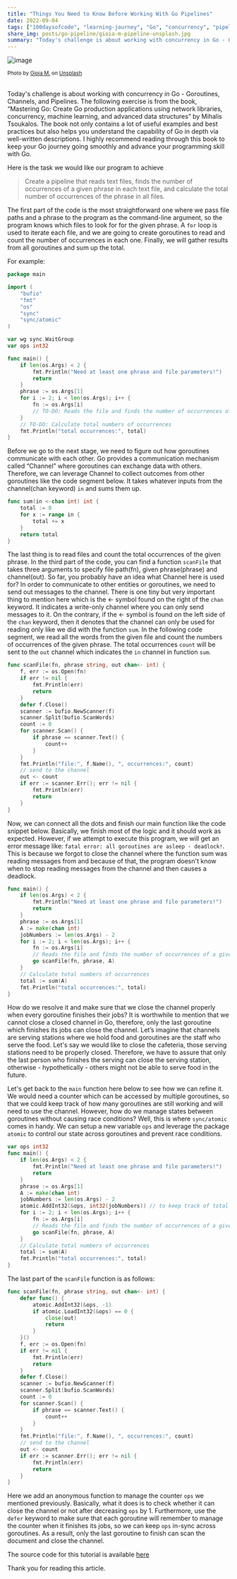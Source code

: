 ```yaml
---
title: "Things You Need to Know Before Working With Go Pipelines"
date: 2022-09-04
tags: ["100daysofcode", "learning-journey", "Go", "concurrency", "pipeline"]
share_img: posts/go-pipeline/gioia-m-pipeline-unsplash.jpg
summary: "Today's challenge is about working with concurrency in Go - Goroutines, Channels, and Pipelines..."
---
```


![image](gioia-m-pipeline-unsplash.jpg)
<div class="cn"><sub>
Photo by <a class="au lc" target="_blank" href="https://unsplash.com/@cosmorider?utm_source=unsplash&utm_medium=referral&utm_content=creditCopyText">Gioia M.</a> on <a class="au lc" target="_blank" href="https://unsplash.com/s/photos/pipeline?utm_source=unsplash&utm_medium=referral&utm_content=creditCopyText">Unsplash</a>
</sub></div>

<br/>

Today's challenge is about working with concurrency in Go - Goroutines, Channels, and Pipelines. The following exercise is from the book, “Mastering Go: Create Go production applications using network libraries, concurrency, machine learning, and advanced data structures” by Mihalis Tsoukalos. The book not only contains a lot of useful examples and best practices but also helps you understand the capability of Go in depth via well-written descriptions. I highly recommend reading through this book to keep your Go journey going smoothly and advance your programming skill with Go.

Here is the task we would like our program to achieve
> Create a pipeline that reads text files, finds the number of occurrences of a given phrase in each text file, and calculate the total number of occurrences of the phrase in all files.

The first part of the code is the most straightforward one where we pass file paths and a phrase to the program as the command-line argument, so the program knows which files to look for for the given phrase. A `for` loop is used to iterate each file, and we are going to create goroutines to read and count the number of occurrences in each one. Finally, we will gather results from all goroutines and sum up the total.

For example:

```go 
package main

import (
	"bufio"
	"fmt"
	"os"
	"sync"
	"sync/atomic"
)

var wg sync.WaitGroup
var ops int32

func main() {
	if len(os.Args) < 2 {
		fmt.Println("Need at least one phrase and file parameters!")
		return
	}
	phrase := os.Args[1]
	for i := 2; i < len(os.Args); i++ {
		fn := os.Args[i]
		// TO-DO: Reads the file and finds the number of occurrences of a given phrase
	}
	// TO-DO: Calculate total numbers of occurrences
	fmt.Println("total occurrences:", total)
}
```
Before we go to the next stage, we need to figure out how goroutines communicate with each other.
Go provides a communication mechanism called “Channel” where goroutines can exchange data with others. Therefore, we can leverage Channel to collect outcomes from other goroutines like the code segment below. It takes whatever inputs from the channel(chan keyword) `in`  and sums them up.
```go
func sum(in <-chan int) int {
	total := 0
	for x := range in {
		total += x
	}
	return total
}
```
The last thing is to read files and count the total occurrences of the given phrase. In the third part of the code, you can find a function `scanFile` that takes three arguments to specify file path(fn), given phrase(phrase) and channel(out). So far, you probably have an idea what Channel here is used for?  In order to communicate to other entities or goroutines, we need to send out messages to the channel. There is one tiny but very important thing to mention here which is the <- symbol found on the right of the `chan` keyword. It indicates a write-only channel where you can only send messages to it. On the contrary, if the <- symbol is found on the left side of the `chan` keyword, then it denotes that the channel can only be used for reading only like we did with the function `sum`. In the following code segment, we read all the words from the given file and count the numbers of occurrences of the given phrase. The total occurrences `count` will be sent to the `out` channel which indicates the `in` channel in function `sum`.
```go
func scanFile(fn, phrase string, out chan<- int) {
	f, err := os.Open(fn)
	if err != nil {
		fmt.Println(err)
		return
	}
	defer f.Close()
	scanner := bufio.NewScanner(f)
	scanner.Split(bufio.ScanWords)
	count := 0
	for scanner.Scan() {
		if phrase == scanner.Text() {
			count++
		}
	}
	fmt.Println("file:", f.Name(), ", occurrences:", count)
	// send to the channel
	out <- count
	if err := scanner.Err(); err != nil {
		fmt.Println(err)
		return
	}
}

```
Now, we can connect all the dots and finish our main function like the code snippet below.
Basically, we finish most of the logic and it should work as expected. However, if we attempt to execute this program, we will get an error message like: `fatal error: all goroutines are asleep - deadlock!`. This is because we forgot to close the channel where the function sum was reading messages from and because of that, the program doesn't know when to stop reading messages from the channel and then causes a deadlock.
```go
func main() {
	if len(os.Args) < 2 {
		fmt.Println("Need at least one phrase and file parameters!")
		return
	}
	phrase := os.Args[1]
	A := make(chan int)
	jobNumbers := len(os.Args) - 2
	for i := 2; i < len(os.Args); i++ {
		fn := os.Args[i]
		// Reads the file and finds the number of occurrences of a given phrase
		go scanFile(fn, phrase, A)
	}
	// Calculate total numbers of occurrences
	total := sum(A)
	fmt.Println("total occurrences:", total)
}
```
How do we resolve it and make sure that we close the channel properly when every goroutine finishes their jobs? It is worthwhile to mention that we cannot close a closed channel in Go, therefore, only the last goroutine which finishes its jobs can close the channel.
Let’s imagine that channels are serving stations where we hold food and goroutines are the staff who serve the food. Let's say we would like to close the cafeteria, those serving stations need to be properly closed. Therefore, we have to assure that only the last person who finishes the serving can close the serving station, otherwise - hypothetically - others might not be able to serve food in the future.

Let's get back to the `main` function here below to see how we can refine it. We would need a counter which can be accessed by multiple goroutines, so that we could keep track of how many goroutines are still working and will need to use the channel. However, how do we manage states between goroutines without causing race conditions? Well, this is where `sync/atomic` comes in handy. We can setup a new variable `ops` and leverage the package `atomic` to control our state across goroutines and prevent race conditions.
```go
var ops int32
func main() {
	if len(os.Args) < 2 {
		fmt.Println("Need at least one phrase and file parameters!")
		return
	}
	phrase := os.Args[1]
	A := make(chan int)
	jobNumbers := len(os.Args) - 2
	atomic.AddInt32(&ops, int32(jobNumbers)) // to keep track of total numbers of goroutines
	for i := 2; i < len(os.Args); i++ {
		fn := os.Args[i]
		// Reads the file and finds the number of occurrences of a given phrase
		go scanFile(fn, phrase, A)
	}
	// Calculate total numbers of occurrences
	total := sum(A)
	fmt.Println("total occurrences:", total)
}
```
The last part of the `scanFile` function is as follows:
```go
func scanFile(fn, phrase string, out chan<- int) {
	defer func() {
		atomic.AddInt32(&ops, -1)
		if atomic.LoadInt32(&ops) == 0 {
			close(out)
			return
		}
	}()
	f, err := os.Open(fn)
	if err != nil {
		fmt.Println(err)
		return
	}
	defer f.Close()
	scanner := bufio.NewScanner(f)
	scanner.Split(bufio.ScanWords)
	count := 0
	for scanner.Scan() {
		if phrase == scanner.Text() {
			count++
		}
	}
	fmt.Println("file:", f.Name(), ", occurrences:", count)
	// send to the channel
	out <- count
	if err := scanner.Err(); err != nil {
		fmt.Println(err)
		return
	}
}
```
Here we add an anonymous function to manage the counter `ops` we mentioned previously. Basically, what it does is to check whether it can close the channel or not after decreasing `ops` by 1. Furthermore, use the `defer` keyword to make sure that each goroutine will remember to manage the counter when it finishes its jobs, so we can keep `ops` in-sync across goroutines. As a result, only the last goroutine to finish can scan the document and close the channel.

The source code for this tutorial is available [here](https://github.com/rayspock/mastering-go-examples/blob/main/pipeline.go)

Thank you for reading this article.

